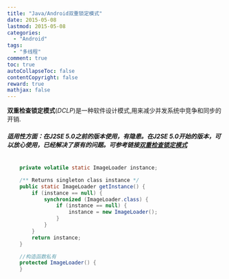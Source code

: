 ```yaml
---
title: "Java/Android双重锁定模式"
date: 2015-05-08
lastmod: 2015-05-08
categories:
  - "Android"
tags:
  - "多线程"
comment: true
toc: true
autoCollapseToc: false
contentCopyright: false
reward: true
mathjax: false
---
```


**双重检查锁定模式**(*DCLP*)是一种软件设计模式,用来减少并发系统中竞争和同步的开销.


##### 适用性方面：在J2SE 5.0之前的版本使用，有隐患。在J2SE 5.0开始的版本，可以放心使用，已经解决了原有的问题。可参考链接[双重检查锁定模式](http://zh.wikipedia.org/zh-cn/双重检查锁定模式)
```java

	private volatile static ImageLoader instance;

	/** Returns singleton class instance */
	public static ImageLoader getInstance() {
		if (instance == null) {
			synchronized (ImageLoader.class) {
				if (instance == null) {
					instance = new ImageLoader();
				}
			}
		}
		return instance;
	}

	//构造函数私有
	protected ImageLoader() {
	}
	
```